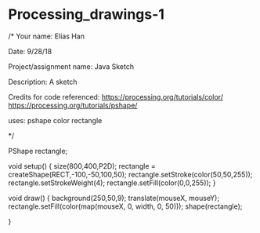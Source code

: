 # Processing_drawings-1


/* 
Your name: Elias Han

Date: 9/28/18

Project/assignment name: Java Sketch

Description: A sketch

Credits for code referenced: 
https://processing.org/tutorials/color/ 
https://processing.org/tutorials/pshape/ 

uses:
pshape
color
rectangle

*/

PShape rectangle;

void setup() {
  size(800,400,P2D);
  rectangle = createShape(RECT,-100,-50,100,50);
  rectangle.setStroke(color(50,50,255));
  rectangle.setStrokeWeight(4);
  rectangle.setFill(color(0,0,255));
}

void draw() {
  background(250,50,9);
  translate(mouseX, mouseY);
  rectangle.setFill(color(map(mouseX, 0, width, 0, 50)));
  shape(rectangle);

}
